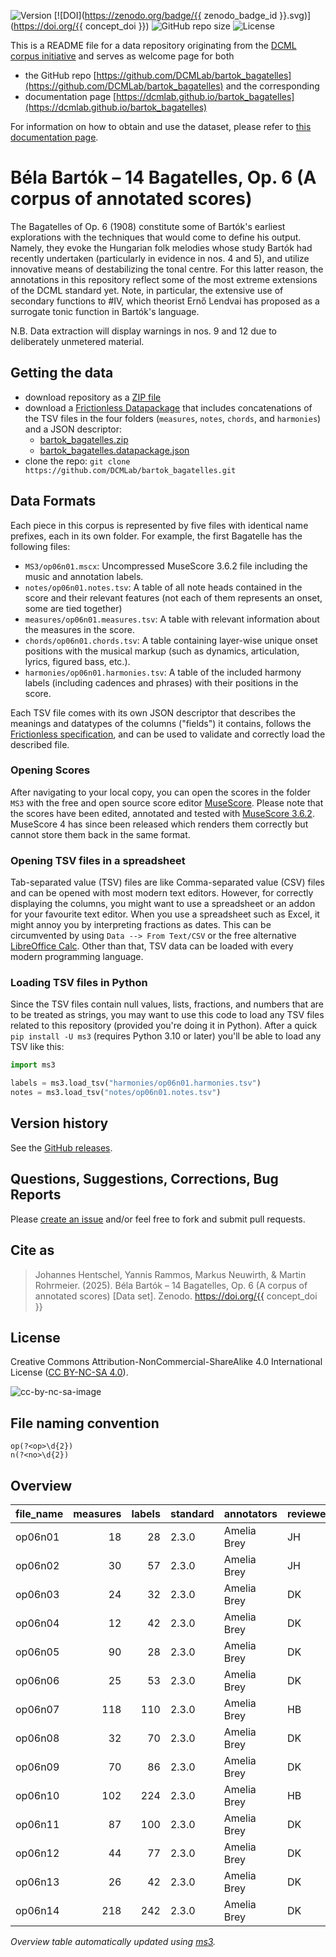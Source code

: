 ![Version](https://img.shields.io/github/v/release/DCMLab/bartok_bagatelles?display_name=tag)
[![DOI](https://zenodo.org/badge/{{ zenodo_badge_id }}.svg)](https://doi.org/{{ concept_doi }})
![GitHub repo size](https://img.shields.io/github/repo-size/DCMLab/bartok_bagatelles)
![License](https://img.shields.io/badge/license-CC%20BY--NC--SA%204.0-9cf)


This is a README file for a data repository originating from the [DCML corpus initiative](https://github.com/DCMLab/dcml_corpora)
and serves as welcome page for both 

* the GitHub repo [https://github.com/DCMLab/bartok_bagatelles](https://github.com/DCMLab/bartok_bagatelles) and the corresponding
* documentation page [https://dcmlab.github.io/bartok_bagatelles](https://dcmlab.github.io/bartok_bagatelles)

For information on how to obtain and use the dataset, please refer to [this documentation page](https://dcmlab.github.io/bartok_bagatelles/introduction).

# Béla Bartók – 14 Bagatelles, Op. 6 (A corpus of annotated scores)

The Bagatelles of Op. 6 (1908) constitute some of Bartók's earliest explorations with the techniques that would come to define his output. Namely, they evoke the Hungarian folk melodies whose study Bartók had recently undertaken (particularly in evidence in nos. 4 and 5), and utilize innovative means of destabilizing the tonal centre. For this latter reason, the annotations in this repository reflect some of the most extreme extensions of the DCML standard yet. Note, in particular, the extensive use of secondary functions to #IV, which theorist Ernő Lendvai has proposed as a surrogate tonic function in Bartók's language. 

N.B. Data extraction will display warnings in nos. 9 and 12 due to deliberately unmetered material.

## Getting the data

* download repository as a [ZIP file](https://github.com/DCMLab/bartok_bagatelles/archive/main.zip)
* download a [Frictionless Datapackage](https://specs.frictionlessdata.io/data-package/) that includes concatenations
  of the TSV files in the four folders (`measures`, `notes`, `chords`, and `harmonies`) and a JSON descriptor:
  * [bartok_bagatelles.zip](https://github.com/DCMLab/bartok_bagatelles/releases/latest/download/bartok_bagatelles.zip)
  * [bartok_bagatelles.datapackage.json](https://github.com/DCMLab/bartok_bagatelles/releases/latest/download/bartok_bagatelles.datapackage.json)
* clone the repo: `git clone https://github.com/DCMLab/bartok_bagatelles.git` 


## Data Formats

Each piece in this corpus is represented by five files with identical name prefixes, each in its own folder. 
For example, the first Bagatelle has the following files:

* `MS3/op06n01.mscx`: Uncompressed MuseScore 3.6.2 file including the music and annotation labels.
* `notes/op06n01.notes.tsv`: A table of all note heads contained in the score and their relevant features (not each of them represents an onset, some are tied together)
* `measures/op06n01.measures.tsv`: A table with relevant information about the measures in the score.
* `chords/op06n01.chords.tsv`: A table containing layer-wise unique onset positions with the musical markup (such as dynamics, articulation, lyrics, figured bass, etc.).
* `harmonies/op06n01.harmonies.tsv`: A table of the included harmony labels (including cadences and phrases) with their positions in the score.

Each TSV file comes with its own JSON descriptor that describes the meanings and datatypes of the columns ("fields") it contains,
follows the [Frictionless specification](https://specs.frictionlessdata.io/tabular-data-resource/),
and can be used to validate and correctly load the described file. 

### Opening Scores

After navigating to your local copy, you can open the scores in the folder `MS3` with the free and open source score
editor [MuseScore](https://musescore.org). Please note that the scores have been edited, annotated and tested with
[MuseScore 3.6.2](https://github.com/musescore/MuseScore/releases/tag/v3.6.2). 
MuseScore 4 has since been released which renders them correctly but cannot store them back in the same format.

### Opening TSV files in a spreadsheet

Tab-separated value (TSV) files are like Comma-separated value (CSV) files and can be opened with most modern text
editors. However, for correctly displaying the columns, you might want to use a spreadsheet or an addon for your
favourite text editor. When you use a spreadsheet such as Excel, it might annoy you by interpreting fractions as
dates. This can be circumvented by using `Data --> From Text/CSV` or the free alternative
[LibreOffice Calc](https://www.libreoffice.org/download/download/). Other than that, TSV data can be loaded with
every modern programming language.

### Loading TSV files in Python

Since the TSV files contain null values, lists, fractions, and numbers that are to be treated as strings, you may want
to use this code to load any TSV files related to this repository (provided you're doing it in Python). After a quick
`pip install -U ms3` (requires Python 3.10 or later) you'll be able to load any TSV like this:

```python
import ms3

labels = ms3.load_tsv("harmonies/op06n01.harmonies.tsv")
notes = ms3.load_tsv("notes/op06n01.notes.tsv")
```


## Version history

See the [GitHub releases](https://github.com/DCMLab/bartok_bagatelles/releases).

## Questions, Suggestions, Corrections, Bug Reports

Please [create an issue](https://github.com/DCMLab/bartok_bagatelles/issues) and/or feel free to fork and submit pull requests.

## Cite as

> Johannes Hentschel, Yannis Rammos, Markus Neuwirth, & Martin Rohrmeier. (2025). Béla Bartók – 14 Bagatelles, Op. 6 (A corpus of annotated scores) [Data set]. Zenodo. https://doi.org/{{ concept_doi }}

## License

Creative Commons Attribution-NonCommercial-ShareAlike 4.0 International License ([CC BY-NC-SA 4.0](https://creativecommons.org/licenses/by-nc-sa/4.0/)).

![cc-by-nc-sa-image](https://licensebuttons.net/l/by-nc-sa/4.0/88x31.png)

## File naming convention

```regex
op(?<op>\d{2})
n(?<no>\d{2})
```

## Overview
|file_name|measures|labels|standard|annotators |reviewers|
|---------|-------:|-----:|--------|-----------|---------|
|op06n01  |      18|    28|2.3.0   |Amelia Brey|JH       |
|op06n02  |      30|    57|2.3.0   |Amelia Brey|JH       |
|op06n03  |      24|    32|2.3.0   |Amelia Brey|DK       |
|op06n04  |      12|    42|2.3.0   |Amelia Brey|DK       |
|op06n05  |      90|    28|2.3.0   |Amelia Brey|DK       |
|op06n06  |      25|    53|2.3.0   |Amelia Brey|DK       |
|op06n07  |     118|   110|2.3.0   |Amelia Brey|HB       |
|op06n08  |      32|    70|2.3.0   |Amelia Brey|DK       |
|op06n09  |      70|    86|2.3.0   |Amelia Brey|DK       |
|op06n10  |     102|   224|2.3.0   |Amelia Brey|HB       |
|op06n11  |      87|   100|2.3.0   |Amelia Brey|DK       |
|op06n12  |      44|    77|2.3.0   |Amelia Brey|DK       |
|op06n13  |      26|    42|2.3.0   |Amelia Brey|DK       |
|op06n14  |     218|   242|2.3.0   |Amelia Brey|DK       |


*Overview table automatically updated using [ms3](https://ms3.readthedocs.io/).*

